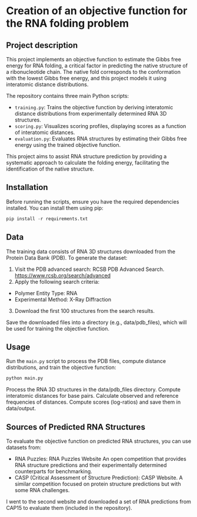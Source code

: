 # Creation of an objective function for the RNA folding problem
## Project description
This project implements an objective function to estimate the Gibbs free energy for RNA folding, a critical factor in predicting the native structure of a ribonucleotide chain. The native fold corresponds to the conformation with the lowest Gibbs free energy, and this project models it using interatomic distance distributions.

The repository contains three main Python scripts:

- `training.py`: Trains the objective function by deriving interatomic distance distributions from experimentally determined RNA 3D structures.
- `scoring.py`: Visualizes scoring profiles, displaying scores as a function of interatomic distances.
- `evaluation.py`: Evaluates RNA structures by estimating their Gibbs free energy using the trained objective function.

This project aims to assist RNA structure prediction by providing a systematic approach to calculate the folding energy, facilitating the identification of the native structure.

## Installation
Before running the scripts, ensure you have the required dependencies installed. You can install them using pip:
``` python
pip install -r requirements.txt
```
## Data
The training data consists of RNA 3D structures downloaded from the Protein Data Bank (PDB). To generate the dataset:

1. Visit the PDB advanced search: RCSB PDB Advanced Search.
https://www.rcsb.org/search/advanced 
2. Apply the following search criteria:
- Polymer Entity Type: RNA
- Experimental Method: X-Ray Diffraction
3. Download the first 100 structures from the search results.

Save the downloaded files into a directory (e.g., data/pdb_files), which will be used for training the objective function.

## Usage
Run the `main.py` script to process the PDB files, compute distance distributions, and train the objective function:

```bash
python main.py
```
Process the RNA 3D structures in the data/pdb_files directory.
Compute interatomic distances for base pairs.
Calculate observed and reference frequencies of distances.
Compute scores (log-ratios) and save them in data/output.

## Sources of Predicted RNA Structures
To evaluate the objective function on predicted RNA structures, you can use datasets from:

- RNA Puzzles: RNA Puzzles Website
An open competition that provides RNA structure predictions and their experimentally determined counterparts for benchmarking.
- CASP (Critical Assessment of Structure Prediction): CASP Website.
A similar competition focused on protein structure predictions but with some RNA challenges.

I went to the second website and downloaded a set of RNA predictions from CAP15 to evaluate them (included in the repository).